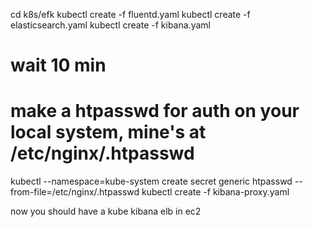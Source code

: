 cd k8s/efk
kubectl create -f fluentd.yaml
kubectl create -f elasticsearch.yaml
kubectl create -f kibana.yaml
# wait 10 min
# make a htpasswd for auth on your local system, mine's at /etc/nginx/.htpasswd
kubectl --namespace=kube-system create secret generic htpasswd --from-file=/etc/nginx/.htpasswd
kubectl create -f kibana-proxy.yaml


now you should have a kube kibana elb in ec2